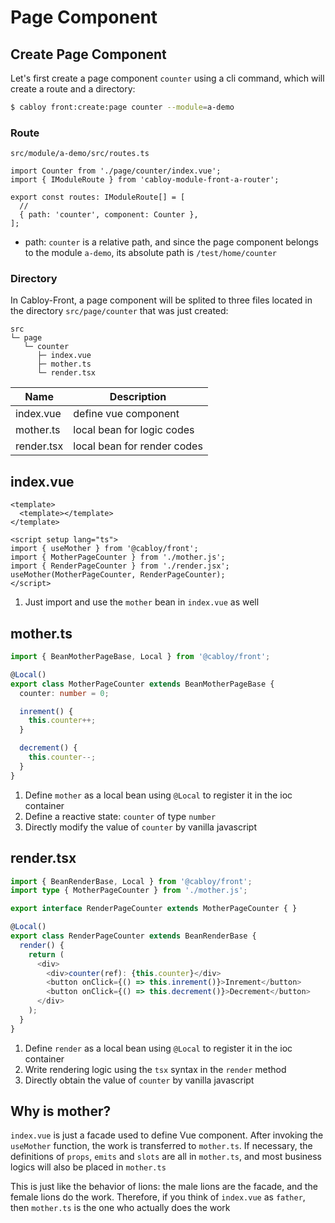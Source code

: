 # Page Component

## Create Page Component

Let's first create a page component `counter` using a cli command, which will create a route and a directory:

```bash
$ cabloy front:create:page counter --module=a-demo
```

### Route

`src/module/a-demo/src/routes.ts`

```typescript{1,6}
import Counter from './page/counter/index.vue';
import { IModuleRoute } from 'cabloy-module-front-a-router';

export const routes: IModuleRoute[] = [
  //
  { path: 'counter', component: Counter },
];
```

- path: `counter` is a relative path, and since the page component belongs to the module `a-demo`, its absolute path is `/test/home/counter`

### Directory

In Cabloy-Front, a page component will be splited to three files located in the directory `src/page/counter` that was just created:

```
src
└─ page
   └─ counter
      ├─ index.vue
      ├─ mother.ts
      └─ render.tsx
```

| Name       | Description                 |
| ---------- | --------------------------- |
| index.vue  | define vue component        |
| mother.ts  | local bean for logic codes  |
| render.tsx | local bean for render codes |

## index.vue

```vue
<template>
  <template></template>
</template>

<script setup lang="ts">
import { useMother } from '@cabloy/front';
import { MotherPageCounter } from './mother.js';
import { RenderPageCounter } from './render.jsx';
useMother(MotherPageCounter, RenderPageCounter);
</script>
```

1. Just import and use the `mother` bean in `index.vue` as well

## mother.ts

```typescript
import { BeanMotherPageBase, Local } from '@cabloy/front';

@Local()
export class MotherPageCounter extends BeanMotherPageBase {
  counter: number = 0;

  inrement() {
    this.counter++;
  }

  decrement() {
    this.counter--;
  }
}
```

1. Define `mother` as a local bean using `@Local` to register it in the ioc container
2. Define a reactive state: `counter` of type `number`
3. Directly modify the value of `counter` by vanilla javascript

## render.tsx

```typescript
import { BeanRenderBase, Local } from '@cabloy/front';
import type { MotherPageCounter } from './mother.js';

export interface RenderPageCounter extends MotherPageCounter { }

@Local()
export class RenderPageCounter extends BeanRenderBase {
  render() {
    return (
      <div>
        <div>counter(ref): {this.counter}</div>
        <button onClick={() => this.inrement()}>Inrement</button>
        <button onClick={() => this.decrement()}>Decrement</button>
      </div>
    );
  }
}
```

1. Define `render` as a local bean using `@Local` to register it in the ioc container
2. Write rendering logic using the `tsx` syntax in the `render` method
3. Directly obtain the value of `counter` by vanilla javascript

## Why is mother?

`index.vue` is just a facade used to define Vue component. After invoking the `useMother` function, the work is transferred to `mother.ts`. If necessary, the definitions of `props`, `emits` and `slots` are all in `mother.ts`, and most business logics will also be placed in `mother.ts`

This is just like the behavior of lions: the male lions are the facade, and the female lions do the work. Therefore, if you think of `index.vue` as `father`, then `mother.ts` is the one who actually does the work
